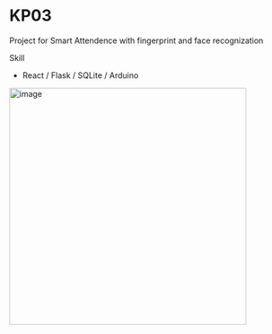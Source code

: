 # KP03
Project for Smart Attendence with fingerprint and face recognization

Skill

- React / Flask / SQLite / Arduino

<img width="422" alt="image" src="https://github.com/user-attachments/assets/d98aad07-e426-4b0a-a2b4-1555e2e459ed">
